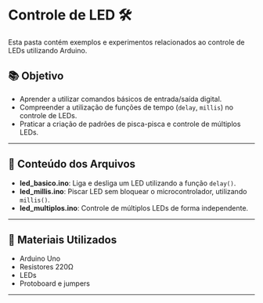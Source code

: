 # Controle de LED 🛠️

Esta pasta contém exemplos e experimentos relacionados ao controle de LEDs utilizando Arduino.

## 📚 Objetivo

- Aprender a utilizar comandos básicos de entrada/saída digital.
- Compreender a utilização de funções de tempo (`delay`, `millis`) no controle de LEDs.
- Praticar a criação de padrões de pisca-pisca e controle de múltiplos LEDs.

---

## 📄 Conteúdo dos Arquivos

- **led_basico.ino**: Liga e desliga um LED utilizando a função `delay()`.
- **led_millis.ino**: Piscar LED sem bloquear o microcontrolador, utilizando `millis()`.
- **led_multiplos.ino**: Controle de múltiplos LEDs de forma independente.

---

## 🔌 Materiais Utilizados

- Arduino Uno
- Resistores 220Ω
- LEDs
- Protoboard e jumpers

---

